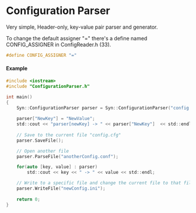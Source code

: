 # Configuration Parser
Very simple, Header-only, key-value pair parser and generator.

To change the default assigner "=" there's a define named CONFIG_ASSIGNER in ConfigReader.h (33).
```C
#define CONFIG_ASSIGNER "="
```

#### Example
```C
#include <iostream>
#include "ConfigurationParser.h"

int main()
{
    Syn::ConfigurationParser parser = Syn::ConfigurationParser("config.cfg");
    
    parser["NewKey"] = "NewValue";
    std::cout << "parser[newKey] -> " << parser["NewKey"]  << std::endl;
    
    // Save to the current file "config.cfg"
    parser.SaveFile();

    // Open another file
    parser.ParseFile("anotherConfig.conf");

    for(auto [key, value] : parser)
        std::cout << key << " -> " << value << std::endl;

    // Write to a specific file and change the current file to that file
    parser.WriteFile("newConfig.ini");
    
    return 0;
}
```
